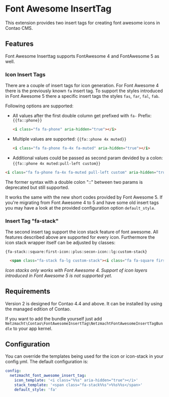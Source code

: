Font Awesome InsertTag
======================

This extension provides two insert tags for creating font awesome icons in Contao CMS.

Features
--------

Font Awesome Inserttag supports FontAwesome 4 and FontAwesome 5 as well.

### Icon Insert Tags

There are a couple of insert tags for icon generation. For Font Awesome 4 there is the previously known `fa` insert tag.
To support the styles introduced in Font Awesome 5 there a specific insert tags the styles `fas`, `far`, `fal`, `fab`. 

Following options are supported:
 * All values after the first double column get prefixed with `fa-` Prefix: `{{fa::phone}}` 
   ```html
   <i class="fa fa-phone" aria-hidden="true"></i>
   ```
 * Multiple values are supported: `{{fa::phone 4x muted}}`
   ```html
   <i class="fa fa-phone fa-4x fa-muted" aria-hidden="true"></i>
   ```
 * Additional values could be passed as second param devided by a colon: `{{fa::phone 4x muted:pull-left custom}}`
  ```html
  <i class="fa fa-phone fa-4x fa-muted pull-left custom" aria-hidden="true"></i>
  ```
  The former syntax with a double colon "::" between two params is deprecated but still supported.

It works the same with the new short codes provided by Font Awesome 5. If you're migrating from Font Awesome 4 to 5 and
have some old insert tags you may have a look at the provided configuration option `default_style`.


### Insert Tag "fa-stack"

The second insert tag support the icon stack feature of font awesome. All features described above are supported for
every icon. Furthermore the icon stack wrapper itself can be adjusted by classes:

`{fa-stack::square:first-icon::plus:secon-icon::lg:custom-stack}`

```html
  <span class="fa-stack fa-lg custom-stack"><i class="fa fa-square first-icon" aria-hidden="true"></i><i class="fa fa-plus second-icon" aria-hidden="true"></i></span>
```

*Icon stacks only works with Font Awesome 4. Support of icon layers introduced in Font Awesome 5 is not supported yet.* 

Requirements
------------

Version 2 is designed for Contao 4.4 and above. It can be installed by using the managed edition of Contao.

If you want to add the bundle yourself just add `Netzmacht\Contao\FontAwesomeInsertTag\NetzmachtFontAwesomeInsertTagBundle` 
to your app kernel.


Configuration
-------------

You can override the templates being used for the icon or icon-stack in your config.yml. The default configuration is:

```yaml
config:
  netzmacht_font_awesome_insert_tag:
    icon_template: '<i class="%%s" aria-hidden="true"></i>'
    stack_template: '<span class="fa-stack%%s">%%s%%s</span>'
    default_style: 'fa'
```
